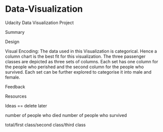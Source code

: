 # Data-Visualization
Udacity Data Visualization Project

Summary


Design

Visual Encoding:
The data used in this Visualization is categorical. Hence a column chart is the best fit for this visualization. The three passenger classes are depicted as three sets of columns. Each set has one column for the people who perished and the second column for the people who survived. Each set can be further explored to categorise it into male and female.




Feedback


Resources


Ideas == delete later

number of people who died
number of people who survived

total/first class/second class/third class
